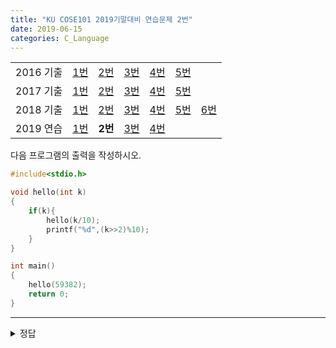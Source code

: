 ```yaml
---
title: "KU COSE101 2019기말대비 연습문제 2번"
date: 2019-06-15
categories: C_Language
---
```


| | | | | | | |
|:---------:|:---:|:---:|:---:|:---:|:---:|-----|
| 2016 기출 | [1번](https://detegice.github.io/COSE101-2016Final-Pro1) | [2번](https://detegice.github.io/COSE101-2016Final-Pro2) | [3번](https://detegice.github.io/COSE101-2016Final-Pro3) | [4번](https://detegice.github.io/COSE101-2016Final-Pro4) | [5번](https://detegice.github.io/COSE101-2016Final-Pro5) |     |
| 2017 기출 | [1번](https://detegice.github.io/COSE101-2017Final-Pro1) | [2번](https://detegice.github.io/COSE101-2017Final-Pro2) | [3번](https://detegice.github.io/COSE101-2017Final-Pro3) | [4번](https://detegice.github.io/COSE101-2017Final-Pro4) | [5번](https://detegice.github.io/COSE101-2017Final-Pro5) |     |
| 2018 기출 | [1번](https://detegice.github.io/COSE101-2018Final-Pro1) | [2번](https://detegice.github.io/COSE101-2018Final-Pro2) | [3번](https://detegice.github.io/COSE101-2018Final-Pro3) | [4번](https://detegice.github.io/COSE101-2018Final-Pro4) | [5번](https://detegice.github.io/COSE101-2018Final-Pro5) | [6번](https://detegice.github.io/COSE101-2018Final-Pro6) |
| 2019 연습 | [1번](https://detegice.github.io/COSE101-FinalPractice-Pro1) | **2번** | [3번](https://detegice.github.io/COSE101-FinalPractice-Pro3) | [4번](https://detegice.github.io/COSE101-FinalPractice-Pro4) | | |

다음 프로그램의 출력을 작성하시오.
~~~c
#include<stdio.h>

void hello(int k)
{
	if(k){
		hello(k/10);
		printf("%d",(k>>2)%10);
	}
}

int main()
{
	hello(59382);
	return 0;
}
~~~

***

<details><summary>정답</summary>

{% highlight text %}
14845

hello(59382)
 - hello(5938)
   - hello(593)
     - hello(59)
       - hello(5)
         - hello(0)
       - 5를 4로 나눈 값의 일의자리 "1" 출력
     - 59를 4로 나눈 값의 일의자리 "4" 출력
   - 593을 4로 나눈 값의 일의자리 "8" 출력
 - 5938을 4로 나눈 값의 일의자리 "4" 출력
59382를 4로 나눈 값의 일의자리 "5" 

{% endhighlight %}

</details>
